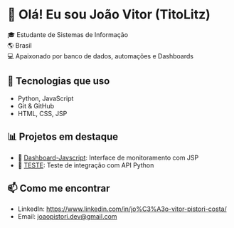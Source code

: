 # 👋 Olá! Eu sou João Vitor (TitoLitz)

🎓 Estudante de Sistemas de Informação  
🌎 Brasil  
💻 Apaixonado por banco de dados, automações e Dashboards

## 🚀 Tecnologias que uso
- Python, JavaScript
- Git & GitHub
- HTML, CSS, JSP

## 📊 Projetos em destaque
- 🔧 [Dashboard-Javscript](https://github.com/TitoLitz/Dashboard-Javscript): Interface de monitoramento com JSP
- 🧪 [TESTE](https://github.com/TitoLitz/TESTE): Teste de integração com API Python

## 📫 Como me encontrar
- LinkedIn: https://www.linkedin.com/in/jo%C3%A3o-vitor-pistori-costa/
- Email: joaopistori.dev@gmail.com
